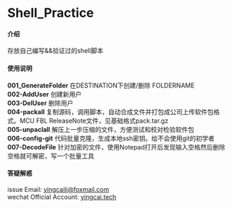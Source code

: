 # Shell_Practice

#### 介绍
存放自己编写&&验证过的shell脚本



#### 使用说明

**001_GenerateFolder** 在DESTINATION下创建/删除 FOLDERNAME  
**002-AddUser** 创建新用户  
**003-DelUser** 删除用户  
**004-packall** 复制源码，调用脚本，自动合成文件并打包成公司上传软件包格式。MCU FBL ReleaseNote文件，见基础格式pack.tar.gz  
**005-unpaclall** 解压上一步压缩的文件，方便测试和校对检验软件包  
**006-config-git** 代码批量克隆，生成本地ssh密钥。给不会使用git的初学者  
**007-DecodeFile** 针对加密的文件，使用Notepad打开后发现输入空格然后删除空格就可解密，写一个批量工具  

#### 答疑解惑

issue 
Email: yingcaili@foxmail.com  
wechat  Official Account: [yingcai.tech](https://www.yingcai.tech)


